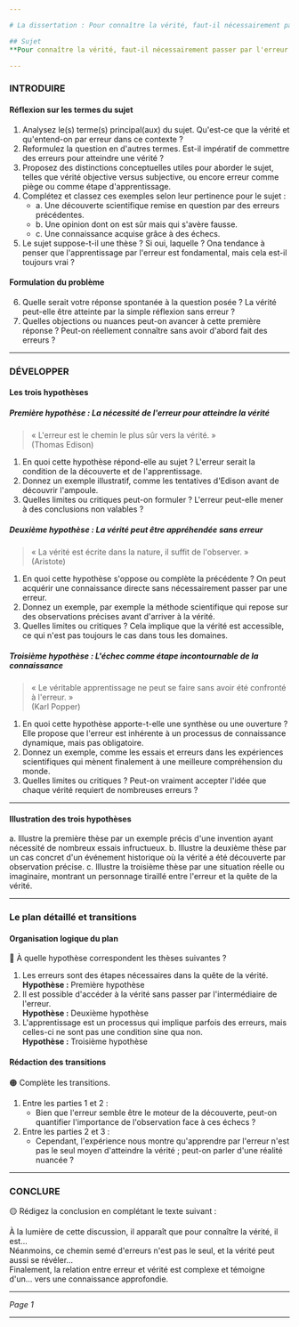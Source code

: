 ```yaml
---

# La dissertation : Pour connaître la vérité, faut-il nécessairement passer par l'erreur ?

## Sujet
**Pour connaître la vérité, faut-il nécessairement passer par l'erreur ?**

---
```


### INTRODUIRE

#### Réflexion sur les termes du sujet

1. Analysez le(s) terme(s) principal(aux) du sujet. Qu'est-ce que la vérité et qu'entend-on par erreur dans ce contexte ?
2. Reformulez la question en d'autres termes. Est-il impératif de commettre des erreurs pour atteindre une vérité ?
3. Proposez des distinctions conceptuelles utiles pour aborder le sujet, telles que vérité objective versus subjective, ou encore erreur comme piège ou comme étape d'apprentissage.
4. Complétez et classez ces exemples selon leur pertinence pour le sujet :
   - a. Une découverte scientifique remise en question par des erreurs précédentes.
   - b. Une opinion dont on est sûr mais qui s'avère fausse.
   - c. Une connaissance acquise grâce à des échecs.
5. Le sujet suppose-t-il une thèse ? Si oui, laquelle ? Ona tendance à penser que l'apprentissage par l'erreur est fondamental, mais cela est-il toujours vrai ?

#### Formulation du problème

6. Quelle serait votre réponse spontanée à la question posée ? La vérité peut-elle être atteinte par la simple réflexion sans erreur ?
7. Quelles objections ou nuances peut-on avancer à cette première réponse ? Peut-on réellement connaître sans avoir d'abord fait des erreurs ?

---

### DÉVELOPPER

#### Les trois hypothèses

##### Première hypothèse : La nécessité de l'erreur pour atteindre la vérité

> « L'erreur est le chemin le plus sûr vers la vérité. »  
> (Thomas Edison)

1. En quoi cette hypothèse répond-elle au sujet ? L'erreur serait la condition de la découverte et de l'apprentissage.
2. Donnez un exemple illustratif, comme les tentatives d'Edison avant de découvrir l'ampoule.
3. Quelles limites ou critiques peut-on formuler ? L'erreur peut-elle mener à des conclusions non valables ?

##### Deuxième hypothèse : La vérité peut être appréhendée sans erreur

> « La vérité est écrite dans la nature, il suffit de l'observer. »  
> (Aristote)

1. En quoi cette hypothèse s'oppose ou complète la précédente ? On peut acquérir une connaissance directe sans nécessairement passer par une erreur.
2. Donnez un exemple, par exemple la méthode scientifique qui repose sur des observations précises avant d'arriver à la vérité.
3. Quelles limites ou critiques ? Cela implique que la vérité est accessible, ce qui n'est pas toujours le cas dans tous les domaines.

##### Troisième hypothèse : L'échec comme étape incontournable de la connaissance

> « Le véritable apprentissage ne peut se faire sans avoir été confronté à l'erreur. »  
> (Karl Popper)

1. En quoi cette hypothèse apporte-t-elle une synthèse ou une ouverture ? Elle propose que l'erreur est inhérente à un processus de connaissance dynamique, mais pas obligatoire.
2. Donnez un exemple, comme les essais et erreurs dans les expériences scientifiques qui mènent finalement à une meilleure compréhension du monde.
3. Quelles limites ou critiques ? Peut-on vraiment accepter l'idée que chaque vérité requiert de nombreuses erreurs ?

---

#### Illustration des trois hypothèses

a. Illustre la première thèse par un exemple précis d'une invention ayant nécessité de nombreux essais infructueux.
b. Illustre la deuxième thèse par un cas concret d'un événement historique où la vérité a été découverte par observation précise.
c. Illustre la troisième thèse par une situation réelle ou imaginaire, montrant un personnage tiraillé entre l'erreur et la quête de la vérité.

---

### Le plan détaillé et transitions

#### Organisation logique du plan

🔴 À quelle hypothèse correspondent les thèses suivantes ?

1. Les erreurs sont des étapes nécessaires dans la quête de la vérité.  
   **Hypothèse :** Première hypothèse
2. Il est possible d'accéder à la vérité sans passer par l'intermédiaire de l'erreur.  
   **Hypothèse :** Deuxième hypothèse
3. L'apprentissage est un processus qui implique parfois des erreurs, mais celles-ci ne sont pas une condition sine qua non.  
   **Hypothèse :** Troisième hypothèse

#### Rédaction des transitions

🟠 Complète les transitions.

1. Entre les parties 1 et 2 :  
   - Bien que l'erreur semble être le moteur de la découverte, peut-on quantifier l'importance de l'observation face à ces échecs ?
2. Entre les parties 2 et 3 :  
   - Cependant, l'expérience nous montre qu'apprendre par l'erreur n'est pas le seul moyen d'atteindre la vérité ; peut-on parler d'une réalité nuancée ?

---

### CONCLURE

🟡 Rédigez la conclusion en complétant le texte suivant :

À la lumière de cette discussion, il apparaît que pour connaître la vérité, il est…  
Néanmoins, ce chemin semé d'erreurs n'est pas le seul, et la vérité peut aussi se révéler…  
Finalement, la relation entre erreur et vérité est complexe et témoigne d'un… vers une connaissance approfondie.

--- 

*Page 1* 

---